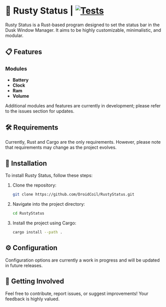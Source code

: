 # 🌟 Rusty Status | [![Tests](https://img.shields.io/github/actions/workflow/status/DroidCoil/RustyStatus/ci.yml?branch=main)](https://github.com/DroidCoil/RustyStatus/actions?query=branch%3Amain)
Rusty Status is a Rust-based program designed to set the status bar in the Dusk Window Manager. It aims to be highly customizable, minimalistic, and modular.

## 📋 Features

### Modules

- **Battery**
- **Clock**
- **Ram**
- **Volume**

Additional modules and features are currently in development; please refer to the issues section for updates.

## 🛠️ Requirements

Currently, Rust and Cargo are the only requirements. However, please note that requirements may change as the project evolves.

## 🚀 Installation

To install Rusty Status, follow these steps:

1. Clone the repository:
   ```sh
   git clone https://github.com/DroidCoil/RustyStatus.git
   ```

2. Navigate into the project directory:
   ```sh
   cd RustyStatus
   ```

3. Install the project using Cargo:
   ```sh
   cargo install --path .
   ```

## ⚙️  Configuration

Configuration options are currently a work in progress and will be updated in future releases.

## 👥 Getting Involved

Feel free to contribute, report issues, or suggest improvements! Your feedback is highly valued.
